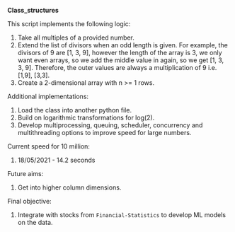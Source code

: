 **Class_structures**

This script implements the following logic:
1. Take all multiples of a provided number.
2. Extend the list of divisors when an odd length is given. For example, the divisors of 9 are [1, 3, 9], however the length of the array is 3, we only want even arrays, so we add the middle value in again, so we get [1, 3, 3, 9]. Therefore, the outer values are always a multiplication of 9 i.e. [1,9], [3,3].
3. Create a 2-dimensional array with n >= 1 rows.

Additional implementations:
1. Load the class into another python file. 
2. Build on logarithmic transformations for log(2).
3. Develop multiprocessing, queuing, scheduler, concurrency and multithreading options to improve speed for large numbers.

Current speed for 10 million:
1. 18/05/2021 - 14.2 seconds

Future aims:
1. Get into higher column dimensions.


Final objective:
1. Integrate with stocks from `Financial-Statistics` to develop ML models on the data.

